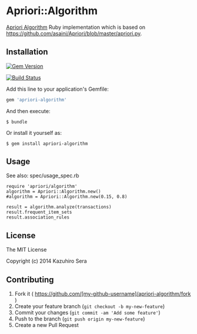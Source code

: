 # Apriori::Algorithm

[Apriori Algorithm](http://en.wikipedia.org/wiki/Apriori_algorithm) Ruby implementation which is based on https://github.com/asaini/Apriori/blob/master/apriori.py.

## Installation

[![Gem Version](https://badge.fury.io/rb/apriori-algorithm.svg)](http://badge.fury.io/rb/apriori-algorithm)

[![Build Status](https://travis-ci.org/seratch/apriori-algorithm.svg)](https://travis-ci.org/seratch/apriori-algorithm)

Add this line to your application's Gemfile:

```ruby
gem 'apriori-algorithm'
```

And then execute:

    $ bundle

Or install it yourself as:

    $ gem install apriori-algorithm

## Usage

See also: spec/usage_spec.rb

    require 'apriori/algorithm'
    algorithm = Apriori::Algorithm.new()
    #algorithm = Apriori::Algorithm.new(0.15, 0.8)
    
    result = algorithm.analyze(transactions)
    result.frequent_item_sets
    result.association_rules

## License

The MIT License

Copyright (c) 2014 Kazuhiro Sera

## Contributing

1. Fork it ( https://github.com/[my-github-username]/apriori-algorithm/fork )
2. Create your feature branch (`git checkout -b my-new-feature`)
3. Commit your changes (`git commit -am 'Add some feature'`)
4. Push to the branch (`git push origin my-new-feature`)
5. Create a new Pull Request
